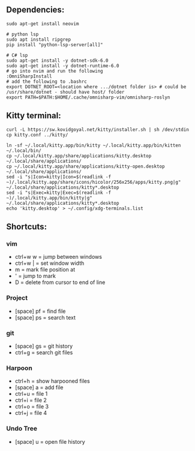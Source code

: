 
## Dependencies:
```
sudo apt-get install neovim

# python lsp
sudo apt install ripgrep
pip install "python-lsp-server[all]"

# C# lsp
sudo apt-get install -y dotnet-sdk-6.0
sudo apt-get install -y dotnet-runtime-6.0
# go into nvim and run the following
:OmniSharpInstall
# add the following to .bashrc
export DOTNET_ROOT=<location where .../dotnet folder is> # could be /usr/share/dotnet - should have host/ folder
export PATH=$PATH:$HOME/.cache/omnisharp-vim/omnisharp-roslyn
```

## Kitty terminal:
```
curl -L https://sw.kovidgoyal.net/kitty/installer.sh | sh /dev/stdin
cp kitty.conf ../kitty/

ln -sf ~/.local/kitty.app/bin/kitty ~/.local/kitty.app/bin/kitten ~/.local/bin/
cp ~/.local/kitty.app/share/applications/kitty.desktop ~/.local/share/applications/
cp ~/.local/kitty.app/share/applications/kitty-open.desktop ~/.local/share/applications/
sed -i "s|Icon=kitty|Icon=$(readlink -f ~)/.local/kitty.app/share/icons/hicolor/256x256/apps/kitty.png|g" ~/.local/share/applications/kitty*.desktop
sed -i "s|Exec=kitty|Exec=$(readlink -f ~)/.local/kitty.app/bin/kitty|g" ~/.local/share/applications/kitty*.desktop
echo 'kitty.desktop' > ~/.config/xdg-terminals.list
```

## Shortcuts:
### vim
- ctrl+w w = jump between windows
- <number> ctrl+w | = set window width
- m<number> = mark file position at <number>
- '<number> = jump to mark <number>
- D = delete from cursor to end of line

### Project
- [space] pf = find file
- [space] ps = search text

### git
- [space] gs = git history
- ctrl+g = search git files

### Harpoon
- ctrl+h = show harpooned files
- [space] a = add file
- ctrl+u = file 1
- ctrl+i = file 2
- ctrl+o = file 3
- ctrl+j = file 4

### Undo Tree
- [space] u = open file history
